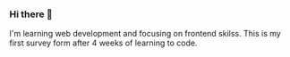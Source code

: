 ### Hi there 👋
I'm learning web development and focusing on frontend skilss.
This is my first survey form after 4 weeks of learning to code.
